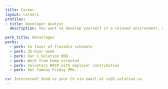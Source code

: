 ```yaml
---
title: Career
layout: careers
profiles:
- title: Developer Analyst
  description: You want to develop yourself in a relaxed environment, where yout career development is part of our startup's success. You have a DCS or higher with 2 years' experience, or the equivalent. We need you to participate in various projects (C#, Javascript, Java, Ruby). You're happy with a job well done. Thoroughness is important to you. Integrity and honesty are part of your values. You work well as a team player. You'll need to demonstrate a certain degree of autonomy. If this sounds like you, we'd love to talk to you!

perk_title: Advantages
perks:
  - perk: In favor of flexible schedule
  - perk: 35-hour week
  - perk: Our 1-Solution BBQ
  - perk: Work from home oriented
  - perk: Voluntary RRSP with employer contribution
  - perk: Our famous Friday PMs...

cv: Interested? Send us your CV via email at cv@1-solution.ca
---
```

